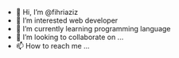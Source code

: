 - 👋 Hi, I’m @fihriaziz
- 👀 I’m interested web developer
- 🌱 I’m currently learning programming language
- 💞️ I’m looking to collaborate on ...
- 📫 How to reach me ...
